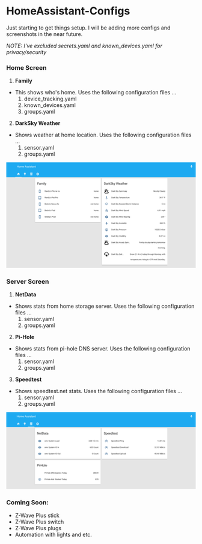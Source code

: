 # HomeAssistant-Configs

Just starting to get things setup. I will be adding more configs and screenshots in the near future.

*NOTE: I've excluded secrets.yaml and known_devices.yaml for privacy/security*

### Home Screen
1. **Family**
  * This shows who's home. Uses the following configuration files ...
    1. device_tracking.yaml
    2. known_devices.yaml
    3. groups.yaml    

2. **DarkSky Weather**
  * Shows weather at home location. Uses the following configuration files ...
    1. sensor.yaml
    2. groups.yaml

![alt text](screenshots/home_screen.png "Home Screen View")    

### Server Screen
1. **NetData**
  * Shows stats from home storage server. Uses the following configuration files ...
    1. sensor.yaml
    2. groups.yaml

2. **Pi-Hole**
  * Shows stats from pi-hole DNS server. Uses the following configuration files ...
    1. sensor.yaml
    2. groups.yaml

3. **Speedtest**
  * Shows speedtest.net stats. Uses the following configuration files ...
    1. sensor.yaml
    2. groups.yaml

![alt text](screenshots/server_screen.png "Server Screen View")

### Coming Soon:
* Z-Wave Plus stick
* Z-Wave Plus switch
* Z-Wave Plus plugs
* Automation with lights and etc.        
